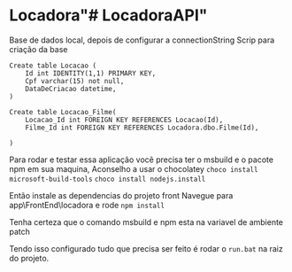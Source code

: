 # Locadora"# LocadoraAPI" 

Base de dados local, depois de configurar a connectionString
Scrip para criação da base
```
Create table Locacao (
	Id int IDENTITY(1,1) PRIMARY KEY,
	Cpf varchar(15) not null,
	DataDeCriacao datetime,
)

Create table Locacao_Filme(
	Locacao_Id int FOREIGN KEY REFERENCES Locacao(Id),
	Filme_Id int FOREIGN KEY REFERENCES Locadora.dbo.Filme(Id),

)
```

Para rodar e testar essa aplicação você precisa ter o msbuild e o pacote npm em sua maquina,
Aconselho a usar o chocolatey
```choco install microsoft-build-tools```
```choco install nodejs.install```

Então instale as dependencias do projeto front
Navegue para app\FrontEnd\locadora e rode ```npm install```


Tenha certeza que o comando msbuild e npm esta na variavel de ambiente patch


Tendo isso configurado tudo que precisa ser feito é rodar o ```run.bat``` na raiz do projeto.